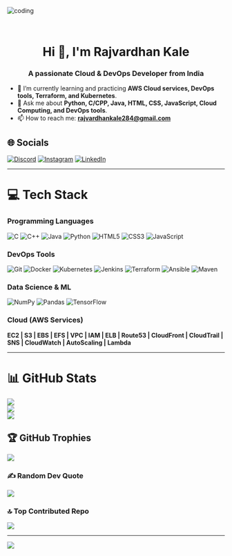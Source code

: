 <img align="center" width="auto" alt="coding" 
    src="coding1.png">

<br><h1 align="center"> Hi 👋, I'm Rajvardhan Kale</h1>
<h3 align="center">A passionate Cloud & DevOps Developer from India</h3>

- 🌱 I’m currently learning and practicing **AWS Cloud services, DevOps tools, Terraform, and Kubernetes**.  
- 💬 Ask me about **Python, C/CPP, Java, HTML, CSS, JavaScript, Cloud Computing, and DevOps tools**.  
- 📫 How to reach me: **rajvardhankale284@gmail.com**  

## 🌐 Socials
[![Discord](https://img.shields.io/badge/Discord-%237289DA.svg?logo=discord&logoColor=white)](https://discord.gg/yJ6xTNQH) 
[![Instagram](https://img.shields.io/badge/Instagram-%23E4405F.svg?logo=Instagram&logoColor=white)](https://instagram.com/Vishvjitkalepatil) 
[![LinkedIn](https://img.shields.io/badge/LinkedIn-%230077B5.svg?logo=linkedin&logoColor=white)](https://linkedin.com/in/rajvardhan-kale-966a06209) 

---

# 💻 Tech Stack

### Programming Languages
![C](https://img.shields.io/badge/C-%2300599C.svg?style=for-the-badge&logo=c&logoColor=white) 
![C++](https://img.shields.io/badge/C++-%2300599C.svg?style=for-the-badge&logo=c%2B%2B&logoColor=white) 
![Java](https://img.shields.io/badge/Java-%23ED8B00.svg?style=for-the-badge&logo=java&logoColor=white) 
![Python](https://img.shields.io/badge/Python-3670A0?style=for-the-badge&logo=python&logoColor=ffdd54) 
![HTML5](https://img.shields.io/badge/HTML5-%23E34F26.svg?style=for-the-badge&logo=html5&logoColor=white) 
![CSS3](https://img.shields.io/badge/CSS3-%231572B6.svg?style=for-the-badge&logo=css3&logoColor=white) 
![JavaScript](https://img.shields.io/badge/JavaScript-%23F7DF1E.svg?style=for-the-badge&logo=javascript&logoColor=black)  

### DevOps Tools
![Git](https://img.shields.io/badge/Git-%23F05033.svg?style=for-the-badge&logo=git&logoColor=white) 
![Docker](https://img.shields.io/badge/Docker-%23007ACC.svg?style=for-the-badge&logo=docker&logoColor=white) 
![Kubernetes](https://img.shields.io/badge/Kubernetes-%23326CE5.svg?style=for-the-badge&logo=kubernetes&logoColor=white) 
![Jenkins](https://img.shields.io/badge/Jenkins-%23D24939.svg?style=for-the-badge&logo=jenkins&logoColor=white) 
![Terraform](https://img.shields.io/badge/Terraform-%235835CC.svg?style=for-the-badge&logo=terraform&logoColor=white) 
![Ansible](https://img.shields.io/badge/Ansible-%23000000.svg?style=for-the-badge&logo=ansible&logoColor=white) 
![Maven](https://img.shields.io/badge/Maven-%23C71A36.svg?style=for-the-badge&logo=apache-maven&logoColor=white) 

### Data Science & ML
![NumPy](https://img.shields.io/badge/NumPy-%23013243.svg?style=for-the-badge&logo=numpy&logoColor=white) 
![Pandas](https://img.shields.io/badge/Pandas-%23150458.svg?style=for-the-badge&logo=pandas&logoColor=white) 
![TensorFlow](https://img.shields.io/badge/TensorFlow-%23FF6F00.svg?style=for-the-badge&logo=TensorFlow&logoColor=white) 

### Cloud (AWS Services)

**EC2 | S3 | EBS | EFS | VPC | IAM | ELB | Route53 | CloudFront | CloudTrail | SNS | CloudWatch | AutoScaling | Lambda**


---

# 📊 GitHub Stats
![](https://github-readme-stats.vercel.app/api?username=Rajvardhan-128&theme=dark&hide_border=false&include_all_commits=true&count_private=false)<br/>
![](https://github-readme-streak-stats.herokuapp.com/?user=Rajvardhan-128&theme=dark&hide_border=false)<br/>
![](https://github-readme-stats.vercel.app/api/top-langs/?username=Rajvardhan-128&theme=dark&hide_border=false&include_all_commits=true&count_private=false&layout=compact)

## 🏆 GitHub Trophies
![](https://github-profile-trophy.vercel.app/?username=Rajvardhan-128&theme=radical&no-frame=false&no-bg=false&margin-w=4)

### ✍️ Random Dev Quote
![](https://quotes-github-readme.vercel.app/api?type=horizontal&theme=radical)

### 🔝 Top Contributed Repo
![](https://github-contributor-stats.vercel.app/api?username=Rajvardhan-128&limit=5&theme=dark&combine_all_yearly_contributions=true)

---
[![](https://visitcount.itsvg.in/api?id=Rajvardhan-128&icon=5&color=1)](https://visitcount.itsvg.in)

<!-- Proudly created with GPRM ( https://gprm.itsvg.in ) -->
